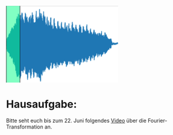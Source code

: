 ![windowing](windowing_gif.gif)

# Hausaufgabe:

Bitte seht euch bis zum 22. Juni folgendes [Video](https://youtu.be/spUNpyF58BY) über die Fourier-Transformation an.